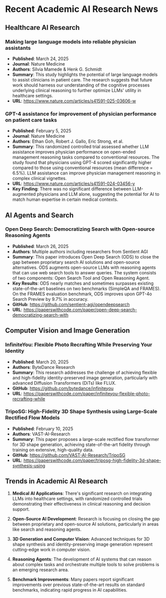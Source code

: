 # Recent Academic AI Research News

## Healthcare AI Research

### Making large language models into reliable physician assistants
- **Published**: March 24, 2025
- **Journal**: Nature Medicine
- **Authors**: Sílvia Mamede & Henk G. Schmidt
- **Summary**: This study highlights the potential of large language models to assist clinicians in patient care. The research suggests that future work should harness our understanding of the cognitive processes underlying clinical reasoning to further optimize LLMs' utility in healthcare settings.
- **URL**: https://www.nature.com/articles/s41591-025-03606-w

### GPT-4 assistance for improvement of physician performance on patient care tasks
- **Published**: February 5, 2025
- **Journal**: Nature Medicine
- **Authors**: Ethan Goh, Robert J. Gallo, Eric Strong, et al.
- **Summary**: This randomized controlled trial assessed whether LLM assistance improves physician performance on open-ended management reasoning tasks compared to conventional resources. The study found that physicians using GPT-4 scored significantly higher compared to those using conventional resources (mean difference = 6.5%). LLM assistance can improve physician management reasoning in complex clinical vignettes.
- **URL**: https://www.nature.com/articles/s41591-024-03456-y
- **Key Finding**: There was no significant difference between LLM-augmented physicians and LLM alone, suggesting the potential for AI to match human expertise in certain medical contexts.

## AI Agents and Search

### Open Deep Search: Democratizing Search with Open-source Reasoning Agents
- **Published**: March 26, 2025
- **Authors**: Multiple authors including researchers from Sentient AGI
- **Summary**: This paper introduces Open Deep Search (ODS) to close the gap between proprietary search AI solutions and open-source alternatives. ODS augments open-source LLMs with reasoning agents that can use web search tools to answer queries. The system consists of two components: Open Search Tool and Open Reasoning Agent.
- **Key Results**: ODS nearly matches and sometimes surpasses existing state-of-the-art baselines on two benchmarks (SimpleQA and FRAMES). On the FRAMES evaluation benchmark, ODS improves upon GPT-4o Search Preview by 9.7% in accuracy.
- **GitHub**: https://github.com/sentient-agi/opendeepsearch
- **URL**: https://paperswithcode.com/paper/open-deep-search-democratizing-search-with

## Computer Vision and Image Generation

### InfiniteYou: Flexible Photo Recrafting While Preserving Your Identity
- **Published**: March 20, 2025
- **Authors**: ByteDance Research
- **Summary**: This research addresses the challenge of achieving flexible and high-fidelity identity-preserved image generation, particularly with advanced Diffusion Transformers (DiTs) like FLUX.
- **GitHub**: https://github.com/bytedance/infiniteyou
- **URL**: https://paperswithcode.com/paper/infiniteyou-flexible-photo-recrafting-while

### TripoSG: High-Fidelity 3D Shape Synthesis using Large-Scale Rectified Flow Models
- **Published**: February 10, 2025
- **Authors**: VAST-AI-Research
- **Summary**: This paper proposes a large-scale rectified flow transformer for 3D shape generation, achieving state-of-the-art fidelity through training on extensive, high-quality data.
- **GitHub**: https://github.com/VAST-AI-Research/TripoSG
- **URL**: https://paperswithcode.com/paper/triposg-high-fidelity-3d-shape-synthesis-using

## Trends in Academic AI Research

1. **Medical AI Applications**: There's significant research on integrating LLMs into healthcare settings, with randomized controlled trials demonstrating their effectiveness in clinical reasoning and decision support.

2. **Open-Source AI Development**: Research is focusing on closing the gap between proprietary and open-source AI solutions, particularly in areas like search and reasoning agents.

3. **3D Generation and Computer Vision**: Advanced techniques for 3D shape synthesis and identity-preserving image generation represent cutting-edge work in computer vision.

4. **Reasoning Agents**: The development of AI systems that can reason about complex tasks and orchestrate multiple tools to solve problems is an emerging research area.

5. **Benchmark Improvements**: Many papers report significant improvements over previous state-of-the-art results on standard benchmarks, indicating rapid progress in AI capabilities.
